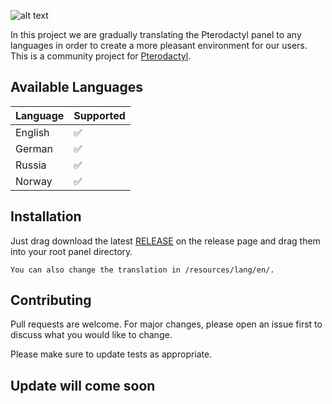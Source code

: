 ![alt text](https://cdn.pterodactyl.io/logos/new/pterodactyl_logo_transparent.png)

In this project we are gradually translating the Pterodactyl panel to any languages in order to create a more pleasant environment for our users. This is a community project for [Pterodactyl](https://pterodactyl.io).

## Available Languages

| Language  | Supported          |
| -------   | ------------------ |
| English   | :white_check_mark: |
| German    | :white_check_mark: |
| Russia    | :white_check_mark: |
| Norway    | :white_check_mark: |

## Installation

Just drag download the latest [RELEASE](https://github.com/M4rlus/pterodactyl-lang//releases) on the release page 
and drag them into your root panel directory.

```
You can also change the translation in /resources/lang/en/.
```

## Contributing
Pull requests are welcome. For major changes, please open an issue first to discuss what you would like to change.

Please make sure to update tests as appropriate.

## Update will come soon
